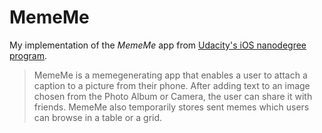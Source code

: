 # MemeMe

My implementation of the *MemeMe* app from [Udacity's iOS nanodegree program](https://www.udacity.com/nanodegree). 

> MemeMe is a meme­generating app that enables a user to attach a caption to a picture from their phone. After adding text to an image chosen from the Photo Album or Camera, the user can share it with friends. MemeMe also temporarily stores sent memes which users can browse in a table or a grid.
